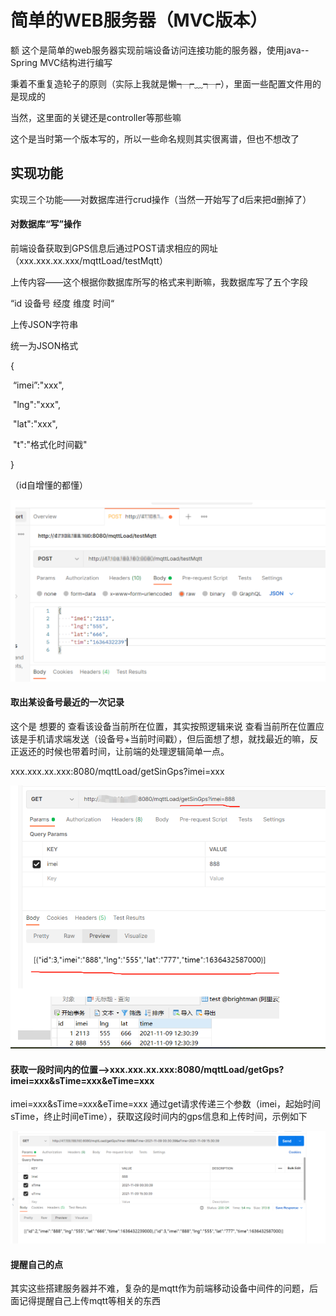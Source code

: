 # 简单的WEB服务器（MVC版本）

额 这个是简单的web服务器实现前端设备访问连接功能的服务器，使用java--Spring MVC结构进行编写

秉着不重复造轮子的原则（实际上我就是懒┭┮﹏┭┮），里面一些配置文件用的是现成的

当然，这里面的关键还是controller等那些嘛

这个是当时第一个版本写的，所以一些命名规则其实很离谱，但也不想改了

## 实现功能

实现三个功能——对数据库进行crud操作（当然一开始写了d后来把d删掉了）

#### 对数据库“写”操作

前端设备获取到GPS信息后通过POST请求相应的网址（xxx.xxx.xx.xxx/mqttLoad/testMqtt）

上传内容——这个根据你数据库所写的格式来判断嘛，我数据库写了五个字段

“id 设备号 经度  维度 时间“

上传JSON字符串

统一为JSON格式

{

​	“imei”:"xxx",

​	"lng":"xxx",

​	"lat":"xxx",

​	"t":"格式化时间戳"

}

（id自增懂的都懂）

![image-20220205200111643](.\img\1.png)



#### 取出某设备号最近的一次记录

这个是  想要的 查看该设备当前所在位置，其实按照逻辑来说 查看当前所在位置应该是手机请求端发送（设备号+当前时间戳），但后面想了想，就找最近的嘛，反正返还的时候也带着时间，让前端的处理逻辑简单一点。

xxx.xxx.xx.xxx:8080/mqttLoad/getSinGps?imei=xxx

![image-20220205200435353](.\img\2.png)

#### 获取一段时间内的位置-->xxx.xxx.xx.xxx:8080/mqttLoad/getGps?imei=xxx&sTime=xxx&eTime=xxx

imei=xxx&sTime=xxx&eTime=xxx
通过get请求传递三个参数（imei，起始时间sTime，终止时间eTime），获取这段时间内的gps信息和上传时间，示例如下

![image-20220205200542085](.\img\3.png)

#### 提醒自己的点

其实这些搭建服务器并不难，复杂的是mqtt作为前端移动设备中间件的问题，后面记得提醒自己上传mqtt等相关的东西

